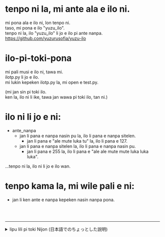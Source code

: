 # tenpo ni la, mi ante ala e ilo ni.
mi pona ala e ilo ni, lon tenpo ni.  
taso, mi pona e ilo "yuzu_ilo".  
tenpo ni la, ilo "yuzu_ilo" li jo e ilo pi ante nanpa.  
https://github.com/yuzurusofia/yuzu-ilo

# ilo-pi-toki-pona
mi pali musi e ilo ni, tawa mi.  
ilotp.py li jo e ilo.  
mi lukin kepeken ilotp.py la, mi open e test.py.
  
(mi jan sin pi toki ilo.  
ken la, ilo ni li ike, tawa jan wawa pi toki ilo, tan ni.)  

# ilo ni li jo e ni:
- ante_nanpa
  - jan li pana e nanpa nasin pu la, ilo li pana e nanpa sitelen.
    - jan li pana e "ale mute luka tu" la, ilo li pana e 127.
  - jan li pana e nanpa sitelen la, ilo li pana e nanpa nasin pu.
    - jan li pana e 255 la, ilo li pana e "ale ale mute mute luka luka luka".
  
...tenpo ni la, ilo ni li jo e ilo wan.

# tenpo kama la, mi wile pali e ni:
- jan li ken ante e nanpa kepeken nasin nanpa pona.

<br>
<br>

---
<details>
 <summary>lipu lili pi toki Nijon (日本語でのちょっとした説明)</summary>

 自分のために楽しく作るトキポナ関連のツールです。  
 ilotp.pyがメインのやつです。  
 現在は更新を停止しています。  
 そのかわりに同じ機能をyuzu_iloに追加しました。  
 https://github.com/yuzurusofia/yuzu-ilo
